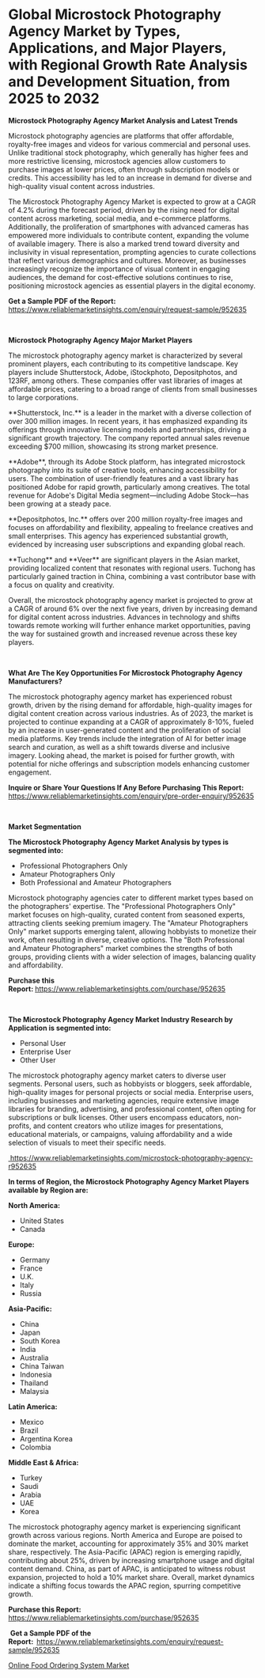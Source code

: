 <p><h1>Global Microstock Photography Agency Market by Types, Applications, and Major Players, with Regional Growth Rate Analysis and Development Situation, from 2025 to 2032</h1></p><p><strong>Microstock Photography Agency Market Analysis and Latest Trends</strong></p>
<p><p>Microstock photography agencies are platforms that offer affordable, royalty-free images and videos for various commercial and personal uses. Unlike traditional stock photography, which generally has higher fees and more restrictive licensing, microstock agencies allow customers to purchase images at lower prices, often through subscription models or credits. This accessibility has led to an increase in demand for diverse and high-quality visual content across industries.</p><p>The Microstock Photography Agency Market is expected to grow at a CAGR of 4.2% during the forecast period, driven by the rising need for digital content across marketing, social media, and e-commerce platforms. Additionally, the proliferation of smartphones with advanced cameras has empowered more individuals to contribute content, expanding the volume of available imagery. There is also a marked trend toward diversity and inclusivity in visual representation, prompting agencies to curate collections that reflect various demographics and cultures. Moreover, as businesses increasingly recognize the importance of visual content in engaging audiences, the demand for cost-effective solutions continues to rise, positioning microstock agencies as essential players in the digital economy.</p></p>
<p><strong>Get a Sample PDF of the Report:&nbsp;</strong> <a href="https://www.reliablemarketinsights.com/enquiry/request-sample/952635?utm_campaign=2566&utm_medium=2&utm_source=Github&utm_content=ia&utm_term=06032025&utm_id=microstock-photography-agency">https://www.reliablemarketinsights.com/enquiry/request-sample/952635</a></p>
<p>&nbsp;</p>
<p><strong>Microstock Photography Agency Major Market Players</strong></p>
<p><p>The microstock photography agency market is characterized by several prominent players, each contributing to its competitive landscape. Key players include Shutterstock, Adobe, iStockphoto, Depositphotos, and 123RF, among others. These companies offer vast libraries of images at affordable prices, catering to a broad range of clients from small businesses to large corporations.</p><p>**Shutterstock, Inc.** is a leader in the market with a diverse collection of over 300 million images. In recent years, it has emphasized expanding its offerings through innovative licensing models and partnerships, driving a significant growth trajectory. The company reported annual sales revenue exceeding $700 million, showcasing its strong market presence.</p><p>**Adobe**, through its Adobe Stock platform, has integrated microstock photography into its suite of creative tools, enhancing accessibility for users. The combination of user-friendly features and a vast library has positioned Adobe for rapid growth, particularly among creatives. The total revenue for Adobe's Digital Media segment—including Adobe Stock—has been growing at a steady pace.</p><p>**Depositphotos, Inc.** offers over 200 million royalty-free images and focuses on affordability and flexibility, appealing to freelance creatives and small enterprises. This agency has experienced substantial growth, evidenced by increasing user subscriptions and expanding global reach.</p><p>**Tuchong** and **Veer** are significant players in the Asian market, providing localized content that resonates with regional users. Tuchong has particularly gained traction in China, combining a vast contributor base with a focus on quality and creativity.</p><p>Overall, the microstock photography agency market is projected to grow at a CAGR of around 6% over the next five years, driven by increasing demand for digital content across industries. Advances in technology and shifts towards remote working will further enhance market opportunities, paving the way for sustained growth and increased revenue across these key players.</p></p>
<p>&nbsp;</p>
<p><strong>What Are The Key Opportunities For Microstock Photography Agency Manufacturers?</strong></p>
<p><p>The microstock photography agency market has experienced robust growth, driven by the rising demand for affordable, high-quality images for digital content creation across various industries. As of 2023, the market is projected to continue expanding at a CAGR of approximately 8-10%, fueled by an increase in user-generated content and the proliferation of social media platforms. Key trends include the integration of AI for better image search and curation, as well as a shift towards diverse and inclusive imagery. Looking ahead, the market is poised for further growth, with potential for niche offerings and subscription models enhancing customer engagement.</p></p>
<p><strong>Inquire or Share Your Questions If Any Before Purchasing This Report:</strong> <a href="https://www.reliablemarketinsights.com/enquiry/pre-order-enquiry/952635?utm_campaign=2566&utm_medium=2&utm_source=Github&utm_content=ia&utm_term=06032025&utm_id=microstock-photography-agency">https://www.reliablemarketinsights.com/enquiry/pre-order-enquiry/952635</a></p>
<p>&nbsp;</p>
<p><strong>Market Segmentation</strong></p>
<p><strong>The Microstock Photography Agency Market Analysis by types is segmented into:</strong></p>
<p><ul><li>Professional Photographers Only</li><li>Amateur Photographers Only</li><li>Both Professional and Amateur Photographers</li></ul></p>
<p><p>Microstock photography agencies cater to different market types based on the photographers' expertise. The "Professional Photographers Only" market focuses on high-quality, curated content from seasoned experts, attracting clients seeking premium imagery. The "Amateur Photographers Only" market supports emerging talent, allowing hobbyists to monetize their work, often resulting in diverse, creative options. The "Both Professional and Amateur Photographers" market combines the strengths of both groups, providing clients with a wider selection of images, balancing quality and affordability.</p></p>
<p><strong>Purchase this Report:&nbsp;</strong><a href="https://www.reliablemarketinsights.com/purchase/952635?utm_campaign=2566&utm_medium=2&utm_source=Github&utm_content=ia&utm_term=06032025&utm_id=microstock-photography-agency">https://www.reliablemarketinsights.com/purchase/952635</a></p>
<p>&nbsp;</p>
<p><strong>The Microstock Photography Agency Market Industry Research by Application is segmented into:</strong></p>
<p><ul><li>Personal User</li><li>Enterprise User</li><li>Other User</li></ul></p>
<p><p>The microstock photography agency market caters to diverse user segments. Personal users, such as hobbyists or bloggers, seek affordable, high-quality images for personal projects or social media. Enterprise users, including businesses and marketing agencies, require extensive image libraries for branding, advertising, and professional content, often opting for subscriptions or bulk licenses. Other users encompass educators, non-profits, and content creators who utilize images for presentations, educational materials, or campaigns, valuing affordability and a wide selection of visuals to meet their specific needs.</p></p>
<p><a href="https://www.reliablemarketinsights.com/microstock-photography-agency-r952635?utm_campaign=2566&utm_medium=2&utm_source=Github&utm_content=ia&utm_term=06032025&utm_id=microstock-photography-agency">&nbsp;https://www.reliablemarketinsights.com/microstock-photography-agency-r952635</a></p>
<p><strong>In terms of Region, the Microstock Photography Agency Market Players available by Region are:</strong></p>
<p>
    <p> <strong> North America: </strong>
        <ul>
            <li>United States</li>
            <li>Canada</li>
        </ul>
        </p> 
    <p> <strong> Europe: </strong>
        <ul>
            <li>Germany</li>
            <li>France</li>
            <li>U.K.</li>
            <li>Italy</li>
            <li>Russia</li>
        </ul>
        </p> 
    <p> <strong> Asia-Pacific: </strong>
        <ul>
            <li>China</li>
            <li>Japan</li>
            <li>South Korea</li>
            <li>India</li>
            <li>Australia</li>
            <li>China Taiwan</li>
            <li>Indonesia</li>
            <li>Thailand</li>
            <li>Malaysia</li>
        </ul>
        </p> 
    <p> <strong> Latin America: </strong>
        <ul>
            <li>Mexico</li>
            <li>Brazil</li>
            <li>Argentina Korea</li>
            <li>Colombia</li>
        </ul>
        </p> 
    <p> <strong> Middle East & Africa: </strong>
        <ul>
            <li>Turkey</li>
            <li>Saudi</li>
            <li>Arabia</li>
            <li>UAE</li>
            <li>Korea</li>
        </ul>
    </p>
    </p>
<p><p>The microstock photography agency market is experiencing significant growth across various regions. North America and Europe are poised to dominate the market, accounting for approximately 35% and 30% market share, respectively. The Asia-Pacific (APAC) region is emerging rapidly, contributing about 25%, driven by increasing smartphone usage and digital content demand. China, as part of APAC, is anticipated to witness robust expansion, projected to hold a 10% market share. Overall, market dynamics indicate a shifting focus towards the APAC region, spurring competitive growth.</p></p>
<p><strong>Purchase this Report: </strong><a href="https://www.reliablemarketinsights.com/purchase/952635?utm_campaign=2566&utm_medium=2&utm_source=Github&utm_content=ia&utm_term=06032025&utm_id=microstock-photography-agency">https://www.reliablemarketinsights.com/purchase/952635</a></p>
<p>&nbsp;<strong>Get a Sample PDF of the Report:&nbsp;&nbsp;</strong><a href="https://www.reliablemarketinsights.com/enquiry/request-sample/952635?utm_campaign=2566&utm_medium=2&utm_source=Github&utm_content=ia&utm_term=06032025&utm_id=microstock-photography-agency">https://www.reliablemarketinsights.com/enquiry/request-sample/952635</a></p>
<p><strong></strong></p>
<p><p><a href="https://github.com/boitafbg/Market-Research-Report-List-1/blob/main/online-food-ordering-system-market.md?utm_campaign=2566&utm_medium=2&utm_source=Github&utm_content=ia&utm_term=06032025&utm_id=microstock-photography-agency">Online Food Ordering System Market</a></p></p>